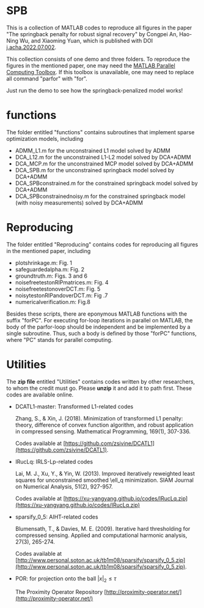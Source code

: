 # SPB
This is a collection of MATLAB codes to reproduce all figures in the paper "The springback penalty for robust signal recovery" by Congpei An, Hao-Ning Wu, and Xiaoming Yuan, which is published with DOI [j.acha.2022.07.002](https://doi.org/10.1016/j.acha.2022.07.002).

This collection consists of one demo and three folders. To reproduce the figures in the mentioned paper, one may need the [MATLAB Parallel Computing Toolbox](https://www.mathworks.com/products/parallel-computing.html). If this toolbox is unavailable, one may need to replace all command "parfor" with "for". 

Just run the demo to see how the springback-penalized model works!


# functions
The folder entitled "functions" contains subroutines that implement sparse optimization models, including 
* ADMM_L1.m for the unconstrained L1 model solved by ADMM
* DCA_L12.m for the unconstrained L1-L2 model solved by DCA+ADMM
* DCA_MCP.m for the unconstrained MCP model solved by DCA+ADMM
* DCA_SPB.m for the unconstrained springback model solved by DCA+ADMM
* DCA_SPBconstrained.m for the constrained springback model solved by DCA+ADMM
* DCA_SPBconstrainednoisy.m for the constrained springback model (with noisy measurements) solved by DCA+ADMM


# Reproducing
The folder entitled "Reproducing" contains codes for reproducing all figures in the mentioned paper, including
* plotshrinkage.m: Fig. 1
* safeguardedalpha.m: Fig. 2
* groundtruth.m: Figs. 3 and 6
* noisefreetestonRIPmatrices.m: Fig. 4
* noisefreetestonoverDCT.m: Fig. 5
* noisytestonRIPandoverDCT.m: Fig .7
* numericalverification.m: Fig.8

Besides these scripts, there are eponymous MATLAB functions with the suffix "forPC". For executing for-loop iterations in parallel on MATLAB, the body of the parfor-loop should be independent and be implemented by a single subroutine. Thus, such a body is defined by those "forPC" functions, where "PC" stands for parallel computing.


# Utilities
The **zip file** entitled "Utilities" contains codes written by other researchers, to whom the credit must go. Please **unzip** it and add it to path first. These codes are available online.
* DCATL1-master: Transformed L1-related codes

  Zhang, S., & Xin, J. (2018). Minimization of transformed L1 penalty: theory, difference of convex function algorithm, and robust application in compressed sensing. Mathematical Programming, 169(1), 307-336.
  
  Codes available at [https://github.com/zsivine/DCATL1](https://github.com/zsivine/DCATL1).
* IRucLq: IRLS-Lp-related codes

  Lai, M. J., Xu, Y., & Yin, W. (2013). Improved iteratively reweighted least squares for unconstrained smoothed \ell_q minimization. SIAM Journal on Numerical Analysis, 51(2), 927-957.
  
  Codes available at [https://xu-yangyang.github.io/codes/IRucLq.zip](https://xu-yangyang.github.io/codes/IRucLq.zip)
* sparsify_0_5: AIHT-related codes
  
  Blumensath, T., & Davies, M. E. (2009). Iterative hard thresholding for compressed sensing. Applied and computational harmonic analysis, 27(3), 265-274.
  
  Codes available at [http://www.personal.soton.ac.uk/tb1m08/sparsify/sparsify_0_5.zip](http://www.personal.soton.ac.uk/tb1m08/sparsify/sparsify_0_5.zip).
* POR: for projection onto the ball $|x|_2\leq\tau$
  
  The Proximity Operator Repository [http://proximity-operator.net/](http://proximity-operator.net/)
